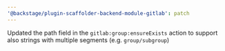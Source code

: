 ```yaml
---
'@backstage/plugin-scaffolder-backend-module-gitlab': patch
---
```


Updated the path field in the `gitlab:group:ensureExists` action to support also strings with multiple segments (e.g. `group/subgroup`)
